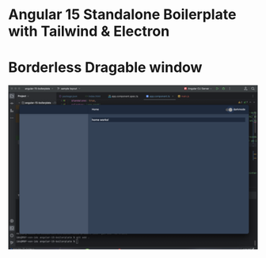 # Angular 15 Standalone Boilerplate with Tailwind & Electron
# Borderless Dragable window

![PReview](https://raw.githubusercontent.com/xsip/ng-15-electron-tailwind-standalone/main/img.png)
